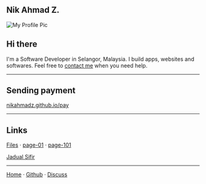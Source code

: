## Nik Ahmad Z.

![My Profile Pic](https://avatars0.githubusercontent.com/u/7868782?v=4&s=160)

## Hi there
I'm a Software Developer in Selangor, Malaysia.
I build apps, websites and softwares.
Feel free to [contact me][3] when you need help.

***

## Sending payment
[nikahmadz.github.io/pay](https://nikahmadz.github.io/pay)

***

## Links
[Files](https://nikahmadz.github.io/files)
&middot; [page-01](https://nikahmadz.github.io/page-01)
&middot; [page-101](https://nikahmadz.github.io/page-101)

[Jadual Sifir](https://nikahmadz.github.io/jadual-sifir)

***

[Home][1] &middot; [Github][2] &middot; [Discuss][3]

[1]:https://nikahmadz.github.io
[2]:https://github.com/nikahmadz/nikahmadz.github.io
[3]:https://github.com/nikahmadz/nikahmadz.github.io/discussions "Go to Discusssion Room"
